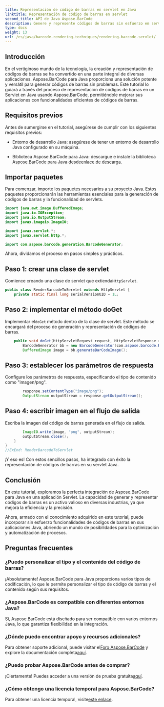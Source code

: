 ```yaml
---
title: Representación de código de barras en servlet en Java
linktitle: Representación de código de barras en servlet
second_title: API de Java Aspose.BarCode
description: Genere y represente códigos de barras sin esfuerzo en servlets Java con Aspose.BarCode. Personalice los tipos, integre fácilmente. ¡Explora las posibilidades!
type: docs
weight: 13
url: /es/java/barcode-rendering-techniques/rendering-barcode-servlet/
---
```


## Introducción

En el vertiginoso mundo de la tecnología, la creación y representación de códigos de barras se ha convertido en una parte integral de diversas aplicaciones. Aspose.BarCode para Java proporciona una solución potente y versátil para generar códigos de barras sin problemas. Este tutorial lo guiará a través del proceso de representación de códigos de barras en un Servlet en Java usando Aspose.BarCode, permitiéndole mejorar sus aplicaciones con funcionalidades eficientes de códigos de barras.

## Requisitos previos

Antes de sumergirse en el tutorial, asegúrese de cumplir con los siguientes requisitos previos:

- Entorno de desarrollo Java: asegúrese de tener un entorno de desarrollo Java configurado en su máquina.

-  Biblioteca Aspose.BarCode para Java: descargue e instale la biblioteca Aspose.BarCode para Java desde[enlace de descarga](https://releases.aspose.com/barcode/java/).

## Importar paquetes

Para comenzar, importe los paquetes necesarios a su proyecto Java. Estos paquetes proporcionarán las herramientas esenciales para la generación de códigos de barras y la funcionalidad de servlets.

```java
import java.awt.image.BufferedImage;
import java.io.IOException;
import java.io.OutputStream;
import javax.imageio.ImageIO;

import javax.servlet.*;
import javax.servlet.http.*;

import com.aspose.barcode.generation.BarcodeGenerator;
```

Ahora, dividamos el proceso en pasos simples y prácticos.

## Paso 1: crear una clase de servlet

 Comience creando una clase de servlet que extienda`HttpServlet`.

```java
public class RenderBarcodeToServlet extends HttpServlet {
    private static final long serialVersionUID = 1L;
```

## Paso 2: implementar el método doGet

 Implementar el`doGet` método dentro de la clase de servlet. Este método se encargará del proceso de generación y representación de códigos de barras.

```java
    public void doGet(HttpServletRequest request, HttpServletResponse response) throws IOException, ServletException {
        BarcodeGenerator bb = new BarcodeGenerator(com.aspose.barcode.EncodeTypes.CODE_128, "1234567");
        BufferedImage image = bb.generateBarCodeImage();
```

## Paso 3: establecer los parámetros de respuesta

Configure los parámetros de respuesta, especificando el tipo de contenido como "imagen/png".

```java
        response.setContentType("image/png");
        OutputStream outputStream = response.getOutputStream();
```

## Paso 4: escribir imagen en el flujo de salida

Escriba la imagen del código de barras generada en el flujo de salida.

```java
        ImageIO.write(image, "png", outputStream);
        outputStream.close();
    }
}
//ExEnd: RenderBarcodeToServlet
```

¡Y eso es! Con estos sencillos pasos, ha integrado con éxito la representación de códigos de barras en su servlet Java.

## Conclusión

En este tutorial, exploramos la perfecta integración de Aspose.BarCode para Java en una aplicación Servlet. La capacidad de generar y representar códigos de barras es un activo valioso en diversas industrias, ya que mejora la eficiencia y la precisión.

Ahora, armado con el conocimiento adquirido en este tutorial, puede incorporar sin esfuerzo funcionalidades de códigos de barras en sus aplicaciones Java, abriendo un mundo de posibilidades para la optimización y automatización de procesos.

## Preguntas frecuentes

### ¿Puedo personalizar el tipo y el contenido del código de barras?
¡Absolutamente! Aspose.BarCode para Java proporciona varios tipos de codificación, lo que le permite personalizar el tipo de código de barras y el contenido según sus requisitos.

### ¿Aspose.BarCode es compatible con diferentes entornos Java?
Sí, Aspose.BarCode está diseñado para ser compatible con varios entornos Java, lo que garantiza flexibilidad en la integración.

### ¿Dónde puedo encontrar apoyo y recursos adicionales?
 Para obtener soporte adicional, puede visitar el[Foro Aspose.BarCode](https://forum.aspose.com/c/barcode/13) y explore la documentación completa[aquí](https://reference.aspose.com/barcode/java/).

### ¿Puedo probar Aspose.BarCode antes de comprar?
¡Ciertamente! Puedes acceder a una versión de prueba gratuita[aquí](https://releases.aspose.com/).

### ¿Cómo obtengo una licencia temporal para Aspose.BarCode?
 Para obtener una licencia temporal, visite[este enlace](https://purchase.aspose.com/temporary-license/).